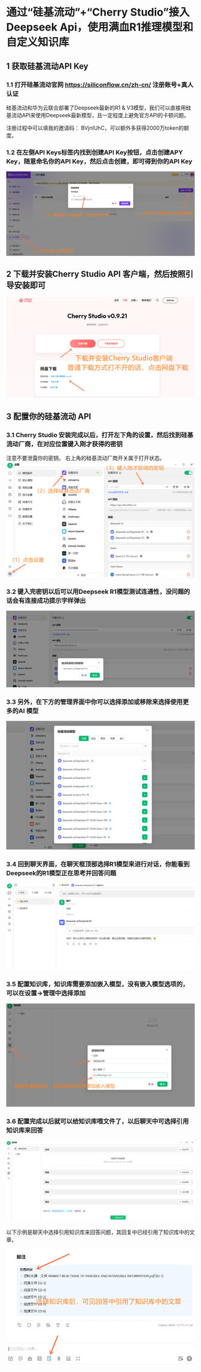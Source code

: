 # 通过“硅基流动”+“Cherry Studio”接入Deepseek Api，使用满血R1推理模型和自定义知识库
 
## 1 获取硅基流动API Key

### 1.1 打开硅基流动官网 https://siliconflow.cn/zh-cn/ 注册账号+真人认证

硅基流动和华为云联合部署了Deepseek最新的R1 & V3模型，我们可以直接用硅基流动API来使用Deepseek最新模型，且一定程度上避免官方API的卡顿问题。

注册过程中可以填我的邀请码： BVjnIUhC，可以额外多获得2000万token的额度。

### 1.2 在左侧API Keys标签内找到创建API Key按钮，点击创建APY Key，随意命名你的API Key，然后点击创建，即可得到你的API Key

![alt text](<Asset/SFlow Get API Key.png>)

## 2 下载并安装Cherry Studio API 客户端，然后按照引导安装即可

![alt text](<Asset/Cherry Studio.png>)

## 3 配置你的硅基流动 API

### 3.1 Cherry Studio 安装完成以后，打开左下角的设置，然后找到硅基流动厂商，在对应位置键入刚才获得的密钥

注意不要泄露你的密钥。
右上角的硅基流动厂商开关属于打开状态。
![alt text](<Asset/Set Api Key.png>)

### 3.2 键入完密钥以后可以用Deepseek R1模型测试连通性，没问题的话会有连接成功提示字样弹出

![alt text](<Asset/Model Check.png>)

### 3.3 另外，在下方的管理界面中你可以选择添加或移除来选择使用更多的AI 模型

![alt text](<Asset/config model.png>)

### 3.4 回到聊天界面，在聊天框顶部选择R1模型来进行对话，你能看到Deepseek的R1模型正在思考并回答问题

![alt text](Asset/Chat.png)

### 3.5 配置知识库，知识库需要添加嵌入模型，没有嵌入模型选项的，可以在设置->管理中选择添加

![alt text](<Asset/Knowled Database.png>)

### 3.6 配置完成以后就可以给知识库喂文件了，以后聊天中可选择引用知识库来回答

![alt text](<Asset/Knowledge Database Done.png>)

以下示例是聊天中选择引用知识库来回答问题，其回复中已经引用了知识库中的文章。

![alt text](<Asset/knowledge database using.png>)